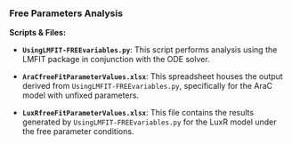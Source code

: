 ### Free Parameters Analysis

**Scripts & Files:**

- **`UsingLMFIT-FREEvariables.py`**: This script performs analysis using the LMFIT package in conjunction with the ODE solver.

- **`AraCfreeFitParameterValues.xlsx`**: This spreadsheet houses the output derived from `UsingLMFIT-FREEvariables.py`, specifically for the AraC model with unfixed parameters.

- **`LuxRfreeFitParameterValues.xlsx`**: This file contains the results generated by `UsingLMFIT-FREEvariables.py` for the LuxR model under the free parameter conditions.

